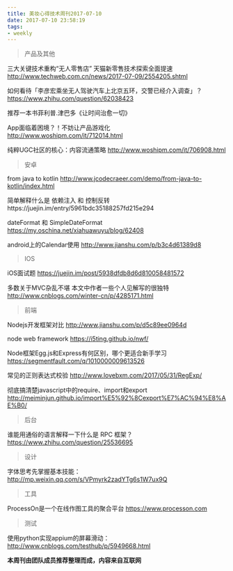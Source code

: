 ```yaml
---
title: 美妆心得技术周刊2017-07-10
date: 2017-07-10 23:58:19
tags:
- weekly
---
```


> 产品及其他

三大关键技术重构“无人零售店” 天猫新零售技术探索全面提速
http://www.techweb.com.cn/news/2017-07-09/2554205.shtml

如何看待「李彦宏乘坐无人驾驶汽车上北京五环，交警已经介入调查」？
https://www.zhihu.com/question/62038423

推荐一本书菲利普.津巴多《让时间治愈一切》

App面临着困境？！不妨让产品游戏化    http://www.woshipm.com/it/712014.html

纯粹UGC社区的核心：内容流通策略    http://www.woshipm.com/it/706908.html

> 安卓


from java to kotlin http://www.jcodecraeer.com/demo/from-java-to-kotlin/index.html

简单解释什么是 依赖注入 和 控制反转https://juejin.im/entry/5961bdc35188257fd215e294

dateFormat 和 SimpleDateFormat https://my.oschina.net/xiahuawuyu/blog/62408

android上的Calendar使用 http://www.jianshu.com/p/b3c4d61389d8


> IOS

iOS面试题 https://juejin.im/post/5938dfdb8d6d810058481572

多数关于MVC杂乱不堪  本文中作者一些个人见解写的很独特 http://www.cnblogs.com/winter-cn/p/4285171.html


> 前端

Nodejs开发框架对比 http://www.jianshu.com/p/d5c89ee0964d

node web framework https://i5ting.github.io/nwf/

Node框架Egg.js和Express有何区别，哪个更适合新手学习 https://segmentfault.com/q/1010000009613526

常见的正则表达式校验 http://www.lovebxm.com/2017/05/31/RegExp/

彻底搞清楚javascript中的require、import和export http://meiminjun.github.io/import%E5%92%8Cexport%E7%AC%94%E8%AE%B0/


> 后台

谁能用通俗的语言解释一下什么是 RPC 框架？
https://www.zhihu.com/question/25536695


> 设计

字体思考先掌握基本技能：http://mp.weixin.qq.com/s/VPmyrk2zadYTg6s1W7ux9Q


> 工具

ProcessOn是一个在线作图工具的聚合平台 https://www.processon.com


> 测试

使用python实现appium的屏幕滑动：http://www.cnblogs.com/testhub/p/5949668.html

**本周刊由团队成员推荐整理而成，内容来自互联网**